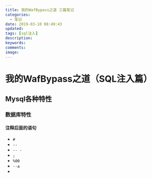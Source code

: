 ```yaml
---
title: 我的WafBypass之道 三篇笔记
categories:
  - 笔记
date: 2019-03-18 08:49:43
updated:
tags: [sql注入]
description:
keywords:
comments:
image:
---
```


# 我的WafBypass之道（SQL注入篇）

## Mysql各种特性

### 数据库特性

#### 注释后面的语句
- `#`
- `-- `
- `-- -`
- `;`
- `%00`
- `--a`
- 

